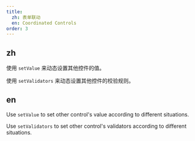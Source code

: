 ```yaml
---
title:
  zh: 表单联动
  en: Coordinated Controls
order: 3
---
```


## zh

使用 `setValue` 来动态设置其他控件的值。

使用 `setValidators` 来动态设置其他控件的校验规则。

## en

Use `setValue` to set other control's value according to different situations.

Use `setValidators` to set other control's validators according to different situations.
